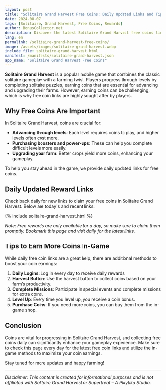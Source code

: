 ```yaml
---
layout: post
title: "Solitaire Grand Harvest Free Coins: Daily Updated Links and Tips"
date: 2024-08-07
tags: [Solitaire, Grand Harvest, Free Coins, Rewards]
author: BonusCollector.net
description: Discover the latest Solitaire Grand Harvest free coins links updated daily, along with tips to maximize your rewards.
lang: en
permalink: /solitaire-grand-harvest-free-coins/
image: /assets/images/solitaire-grand-harvest.webp
include_file: solitaire-grand-harvest.html
manifest: /manifests/solitaire-grand-harvest.json
app_name: "Solitaire Grand Harvest Free Coins"
---
```


**Solitaire Grand Harvest** is a popular mobile game that combines the classic solitaire gameplay with a farming twist. Players progress through levels by completing solitaire puzzles, earning coins that are essential for advancing and upgrading their farms. However, earning coins can be challenging, which is why free coin links are highly sought after by players.

## Why Free Coins Are Important

In Solitaire Grand Harvest, coins are crucial for:
- **Advancing through levels**: Each level requires coins to play, and higher levels often cost more.
- **Purchasing boosters and power-ups**: These can help you complete difficult levels more easily.
- **Upgrading your farm**: Better crops yield more coins, enhancing your gameplay.

To help you stay ahead in the game, we provide daily updated links for free coins.

## Daily Updated Reward Links

Check back daily for new links to claim your free coins in Solitaire Grand Harvest. Below are today's and recent links:

{% include solitaire-grand-harvest.html %}

*Note: Free rewards are only available for a day, so make sure to claim them promptly. Bookmark this page and visit daily for the latest links.*

## Tips to Earn More Coins In-Game

While daily free coin links are a great help, there are additional methods to boost your coin earnings:

1. **Daily Logins**: Log in every day to receive daily rewards.
2. **Harvest Button**: Use the harvest button to collect coins based on your farm’s productivity.
3. **Complete Missions**: Participate in special events and complete missions for extra coins.
4. **Level Up**: Every time you level up, you receive a coin bonus.
5. **Purchase Coins**: If you need more coins, you can buy them from the in-game shop.

## Conclusion

Coins are vital for progressing in Solitaire Grand Harvest, and collecting free coins daily can significantly enhance your gameplay experience. Make sure to check this page every day for the latest free coin links and utilize the in-game methods to maximize your coin earnings.

Stay tuned for more updates and happy farming!

---

*Disclaimer: This content is created for informational purposes and is not affiliated with Solitaire Grand Harvest or Supertreat – A Playtika Studio.*